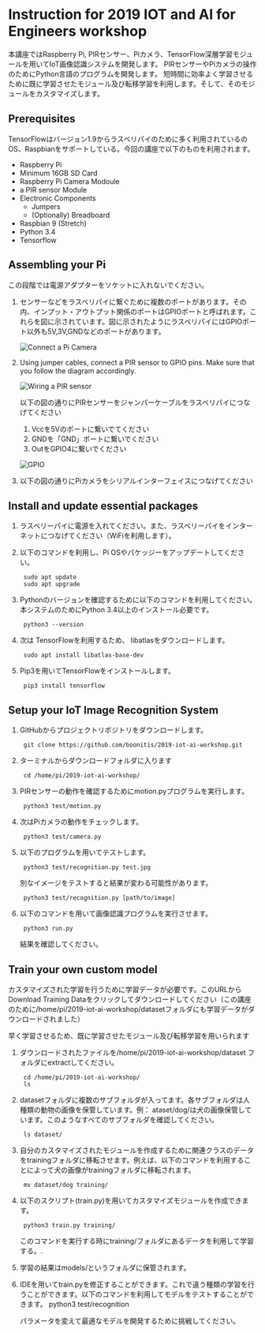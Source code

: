 # Instruction for 2019 IOT and AI for Engineers workshop

本講座ではRaspberry Pi, PIRセンサー、Piカメラ、TensorFlow深層学習モジュールを用いてIoT画像認識システムを開発します。
PIRセンサーやPiカメラの操作のためにPython言語のプログラムを開発します。
短時間に効率よく学習させるために既に学習させたモジュール及び転移学習を利用します。そして、そのモジュールをカスタマイズします。

## Prerequisites

TensorFlowはバージョン1.9からラスベリパイのために多く利用されているのOS、Raspbianをサポートしている。今回の講座で以下のものを利用されます。

* Raspberry Pi
* Minimum 16GB SD Card
* Raspberry Pi Camera Modoule
* a PIR sensor Module
* Electronic Components
  * Jumpers
  * (Optionally) Breadboard
* Raspbian 9 (Stretch)
* Python 3.4 
* Tensorflow

## Assembling your Pi

この段階では電源アダプターをソケットに入れないでください。

1. センサーなどをラスベリパイに繋ぐために複数のポートがあります。その内、インプット・アウトプット関係のポートはGPIOポートと呼ばれます。これらを図に示されています。図に示されたようにラスベリパイにはGPIOポート以外も5V,3V,GNDなどのポートがあります。

    ![Connect a Pi Camera](https://projects-static.raspberrypi.org/projects/getting-started-with-picamera/e76b8fa9dd33f22cb9fb38908f3c01348e245447/en/images/connect-camera.jpg)

2. Using jumper cables, connect a PIR sensor to GPIO pins. Make sure that you follow the diagram accordingly. 

    ![Wiring a PIR sensor](https://projects-static.raspberrypi.org/projects/physical-computing-with-scratch/702273e5f1211f7041b6d1dc3939944cf0b99409/en/images/pir_wiring.png)

    以下の図の通りにPIRセンサーをジャンパーケーブルをラスベリパイにつなげてください

    1. Vccを5Vのポートに繋いでてください
    2. GNDを「GND」ポートに繋いでください
    3. OutをGPIO4に繋いでください
    
    ![GPIO](https://www.eletimes.com/wp-content/uploads/2017/03/Fig-9.jpg)

3. 以下の図の通りにPiカメラをシリアルインターフェイスにつなげてください

## Install and update essential packages

1. ラスベリーパイに電源を入れてください。また、ラスベリーパイをインターネットにつなげてください（WiFiを利用します）。
   
2. 以下のコマンドを利用し、Pi OSやパケッジーをアップデートしてください。

        sudo apt update
        sudo apt upgrade

3. Pythonのバージョンを確認するために以下のコマンドを利用してください。本システムのためにPython 3.4以上のインストール必要です。

        python3 --version

4. 次は TensorFlowを利用するため、 libatlasをダウンロードします。

        sudo apt install libatlas-base-dev

5. Pip3を用いてTensorFlowをインストールします。

        pip3 install tensorflow

## Setup your IoT Image Recognition System

1. GitHubからプロジェクトリポジトリをダウンロードします。

        git clone https://github.com/boonitis/2019-iot-ai-workshop.git

2. ターミナルからダウンロードフォルダに入ります

        cd /home/pi/2019-iot-ai-workshop/

3. PIRセンサーの動作を確認するためにmotion.pyプログラムを実行します。

        python3 test/motion.py

4. 次はPiカメラの動作をチェックします。

        python3 test/camera.py

5. 以下のプログラムを用いてテストします。

        python3 test/recognition.py test.jpg

   別なイメージをテストすると結果が変わる可能性があります。

        python3 test/recognition.py [path/to/image]

6. 以下のコマンドを用いて画像認識プログラムを実行させます。

        python3 run.py
    
    結果を確認してください。

## Train your own custom model

カスタマイズされた学習を行うために学習データが必要です。このURLからDownload Training Dataをクリックしてダウンロードしてください（この講座のために/home/pi/2019-iot-ai-workshop/datasetフォルダにも学習データがダウンロードされました）

早く学習させるため、既に学習させたモジュール及び転移学習を用いられます

1. ダウンロードされたファイルを/home/pi/2019-iot-ai-workshop/dataset フォルダにextractしてください。

        cd /home/pi/2019-iot-ai-workshop/
        ls
   
2. datasetフォルダに複数のサブフォルダが入ってます。各サブフォルダは人種類の動物の画像を保管しています。例： ataset/dog/は犬の画像保管しています。このようなすべてのサブフォルダを確認してください。

        ls dataset/

3. 自分のカスタマイズされたモジュールを作成するために関連クラスのデータをtrainingフォルダに移転させます。例えば、以下のコマンドを利用することによって犬の画像がtrainingフォルダに移転されます。

        mv dataset/dog training/

4. 以下のスクリプト(train.py)を用いてカスタマイズモジュールを作成できます。

        python3 train.py training/

    このコマンドを実行する時にtraining/フォルダにあるデータを利用して学習する。.

5. 学習の結果はmodels/というフォルダに保管されます。

6. IDEを用いてtrain.pyを修正することができます。これで違う種類の学習を行うことができます。以下のコマンドを利用してモデルをテストすることができます。
        python3 test/recognition

    パラメータを変えて最適なモデルを開発するために挑戦してください。
